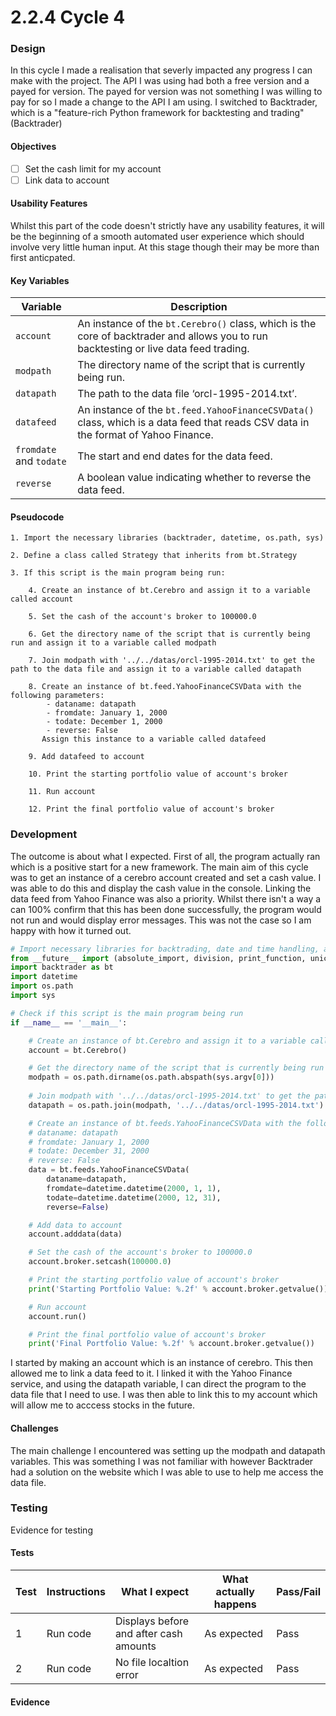 # 2.2.4 Cycle 4

### Design <a href="#design" id="design"></a>

In this cycle I made a realisation that severly impacted any progress I can make with the project. The API I was using had both a free version and a payed for version. The payed for version was not something I was willing to pay for so I made a change to the API I am using. I switched to Backtrader, which is a "feature-rich Python framework for backtesting and trading" (Backtrader)

#### Objectives <a href="#objectives" id="objectives"></a>

* [ ] Set the cash limit for my account
* [ ] Link data to account

#### Usability Features <a href="#usability-features" id="usability-features"></a>

Whilst this part of the code doesn't strictly have any usability features, it will be the beginning of a smooth automated user experience which should involve very little human input. At this stage though their may be more than first anticpated.

#### Key Variables <a href="#key-variables" id="key-variables"></a>

| Variable                | Description                                                                                                                           |
| ----------------------- | ------------------------------------------------------------------------------------------------------------------------------------- |
| `account`               | An instance of the `bt.Cerebro()` class, which is the core of backtrader and allows you to run backtesting or live data feed trading. |
| `modpath`               | The directory name of the script that is currently being run.                                                                         |
| `datapath`              | The path to the data file ‘orcl-1995-2014.txt’.                                                                                       |
| `datafeed`              | An instance of the `bt.feed.YahooFinanceCSVData()` class, which is a data feed that reads CSV data in the format of Yahoo Finance.    |
| `fromdate` and `todate` | The start and end dates for the data feed.                                                                                            |
| `reverse`               | A boolean value indicating whether to reverse the data feed.                                                                          |

#### Pseudocode <a href="#pseudocode" id="pseudocode"></a>



```
1. Import the necessary libraries (backtrader, datetime, os.path, sys)

2. Define a class called Strategy that inherits from bt.Strategy

3. If this script is the main program being run:

    4. Create an instance of bt.Cerebro and assign it to a variable called account

    5. Set the cash of the account's broker to 100000.0

    6. Get the directory name of the script that is currently being run and assign it to a variable called modpath

    7. Join modpath with '../../datas/orcl-1995-2014.txt' to get the path to the data file and assign it to a variable called datapath

    8. Create an instance of bt.feed.YahooFinanceCSVData with the following parameters:
        - dataname: datapath
        - fromdate: January 1, 2000
        - todate: December 1, 2000
        - reverse: False
       Assign this instance to a variable called datafeed

    9. Add datafeed to account

    10. Print the starting portfolio value of account's broker

    11. Run account

    12. Print the final portfolio value of account's broker

```

### Development <a href="#development" id="development"></a>

The outcome is about what I expected. First of all, the program actually ran which is a positive start for a new framework. The main aim of this cycle was to get an instance of a cerebro account created and set a cash value. I was able to do this and display the cash value in the console. Linking the data feed from Yahoo Finance was also a priority. Whilst there isn't a way a can 100% confirm that this has been done successfully, the program would not run and would display error messages. This was not the case so I am happy with how it turned out.

```python
# Import necessary libraries for backtrading, date and time handling, and system operations
from __future__ import (absolute_import, division, print_function, unicode_literals)
import backtrader as bt
import datetime
import os.path
import sys

# Check if this script is the main program being run
if __name__ == '__main__':

    # Create an instance of bt.Cerebro and assign it to a variable called account
    account = bt.Cerebro()

    # Get the directory name of the script that is currently being run and assign it to a variable called modpath
    modpath = os.path.dirname(os.path.abspath(sys.argv[0]))
    
    # Join modpath with '../../datas/orcl-1995-2014.txt' to get the path to the data file and assign it to a variable called datapath
    datapath = os.path.join(modpath, '../../datas/orcl-1995-2014.txt')

    # Create an instance of bt.feeds.YahooFinanceCSVData with the following parameters:
    # dataname: datapath
    # fromdate: January 1, 2000
    # todate: December 31, 2000
    # reverse: False
    data = bt.feeds.YahooFinanceCSVData(
        dataname=datapath,
        fromdate=datetime.datetime(2000, 1, 1),
        todate=datetime.datetime(2000, 12, 31),
        reverse=False)

    # Add data to account
    account.adddata(data)

    # Set the cash of the account's broker to 100000.0
    account.broker.setcash(100000.0)

    # Print the starting portfolio value of account's broker
    print('Starting Portfolio Value: %.2f' % account.broker.getvalue())

    # Run account
    account.run()

    # Print the final portfolio value of account's broker
    print('Final Portfolio Value: %.2f' % account.broker.getvalue())


```

I started by making an account which is an instance of cerebro. This then allowed me to link a data feed to it. I linked it with the Yahoo Finance service, and using the datapath variable, I can direct the program to the data file that I need to use. I was then able to link this to my account which will allow me to acccess stocks in the future.

#### Challenges <a href="#challenges" id="challenges"></a>

The main challenge I encountered was setting up the modpath and datapath variables. This was something I was not familiar with however Backtrader had a solution on the website which I was able to use to help me access the data file.

### Testing <a href="#testing" id="testing"></a>

Evidence for testing

#### Tests <a href="#tests" id="tests"></a>

| Test | Instructions | What I expect                          | What actually happens | Pass/Fail |
| ---- | ------------ | -------------------------------------- | --------------------- | --------- |
| 1    | Run code     | Displays before and after cash amounts | As expected           | Pass      |
| 2    | Run code     | No file localtion error                | As expected           | Pass      |

#### Evidence <a href="#evidence" id="evidence"></a>
